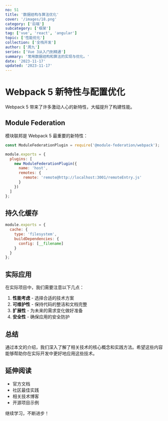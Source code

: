 ```yaml
---
no: 51
title: '数据结构与算法优化'
cover: '/images/18.png'
category: ['后端']
subcategory: ['框架']
tag: ['vue', 'react', 'angular']
topic: ['性能优化']
collection: ['全栈开发']
author: ['周九']
series: ['Vue 3从入门到精通']
summary: '常用数据结构和算法的实现与优化。'
date: '2023-11-17'
updated: '2023-11-17'
---
```


# Webpack 5 新特性与配置优化

Webpack 5 带来了许多激动人心的新特性，大幅提升了构建性能。

## Module Federation

模块联邦是 Webpack 5 最重要的新特性：

```javascript
const ModuleFederationPlugin = require('@module-federation/webpack');

module.exports = {
  plugins: [
    new ModuleFederationPlugin({
      name: 'host',
      remotes: {
        remote: 'remote@http://localhost:3001/remoteEntry.js'
      }
    })
  ]
};
```

## 持久化缓存

```javascript
module.exports = {
  cache: {
    type: 'filesystem',
    buildDependencies: {
      config: [__filename]
    }
  }
};
```

## 实际应用

在实际项目中，我们需要注意以下几点：

1. **性能考虑** - 选择合适的技术方案
2. **可维护性** - 保持代码的整洁和文档完整
3. **扩展性** - 为未来的需求变化做好准备
4. **安全性** - 确保应用的安全防护

## 总结

通过本文的介绍，我们深入了解了相关技术的核心概念和实践方法。希望这些内容能够帮助你在实际开发中更好地应用这些技术。

## 延伸阅读

- 官方文档
- 社区最佳实践
- 相关技术博客
- 开源项目示例

继续学习，不断进步！